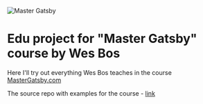 ![Master Gatsby](https://res.cloudinary.com/wesbos/image/upload/c_scale,q_auto,w_1600/v1600356131/GAT-social-share_rxvhdg.png)

# Edu project for "Master Gatsby" course by Wes Bos

Here I'll try out everything Wes Bos teaches in the course [MasterGatsby.com](https://mastergatsby.com)

The source repo with examples for the course - [link](https://github.com/wesbos/master-gatsby)
